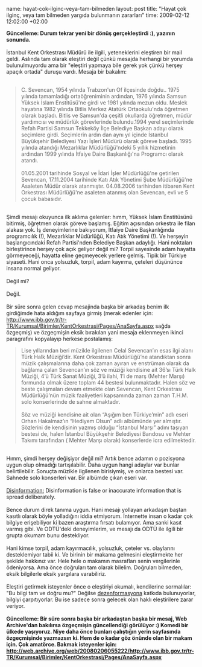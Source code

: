 name: hayat-cok-ilginc-veya-tam-bilmeden
layout: post
title: "Hayat çok ilginç, veya tam bilmeden yargıda bulunmanın zararları"
time: 2009-02-12 12:02:00 +02:00

<span style="font-weight:bold;">Güncelleme: Durum tekrar yeni bir dönüş gerçekleştirdi :), yazının sonunda.</span><br /><br />İstanbul Kent Orkestrası Müdürü ile ilgili, yeteneklerini eleştiren bir mail geldi. Aslında tam olarak eleştiri değil çünkü mesajda herhangi bir yorumda bulunulmuyordu ama bir "eleştiri yapmaya bile gerek yok çünkü herşey apaçık ortada" duruşu vardı. Mesaja bir bakalım:<br /><br /><blockquote>C. Sevencan, 1954 yılında Trabzon'un Of ilçesinde doğdu.. 1975 yılında tamamladığı ortaöğreniminin ardından, 1976 yılında Samsun Yüksek İslam Enstitüsü'ne girdi ve 1981 yılında mezun oldu. Meslek hayatına 1982 yılında Bitlis Merkez Atatürk Ortaokulu'nda öğretmen olarak başladı. Bitlis ve Samsun'da çeşitli okullarda öğretmen, müdür yardımcısı ve müdürlük görevlerinde bulundu.1994 yerel seçimlerinde Refah Partisi Samsun Tekkeköy İlçe Belediye Başkan adayı olarak seçimlere girdi. Seçimlerin ardın dan aynı yıl içinde İstanbul Büyükşehir Belediyesi Yazı İşleri Müdürü olarak göreve başladı. 1995 yılında atandığı Mezarlıklar Müdürlüğü'ndeki 5 yıllık hizmetinin ardından 1999 yılında İtfaiye Daire Başkanlığı'na Programcı olarak atandı.<br /><br />01.05.2001 tarihinde Sosyal ve İdari İşler Müdürlüğü'ne getirilen Sevencan, 17.11.2004 tarihinde Katı Atık Yönetimi Şube Müdürlüğü'ne Asaleten Müdür olarak atanmıştır. 04.08.2006 tarihinden itibaren Kent Orkestrası Müdürlüğü'ne asaleten atanmış olan Sevencan, evli ve 5 çocuk babasıdır.</blockquote><br />Şimdi mesajı okuyunca ilk aklıma gelenler: hımm, Yüksek İslam Enstitüsünü bitirmiş, öğretmen olarak göreve başlamış. Eğitim açısından orkestra ile filan alakası yok. İş deneyimlerine bakıyorum, İtfaiye Daire Başkanlığında programcılık (!), Mezarlıklar Müdürlüğü, Katı Atık Yönetimi (!). Ve herşeyin başlangıcındaki Refah Partisi'nden Belediye Başkan adaylığı. Hani noktaları birleştirince herşey çok açık geliyor değil mi? Torpil sayesinde adam hayatta görmeyeceği, hayatta eline geçmeyecek yerlere gelmiş. Tipik bir Türkiye siyaseti. Hani onca yolsuzluk, torpil, adam kayırma, çeteleri düşününce insana normal geliyor. <br /><br />Değil mi? <br /><br />Değil.<br /><br />Bir süre sonra gelen cevap mesajinda başka bir arkadaş benim ilk girdiğimde hata aldığım sayfaya girmiş (merak edenler için: <a href="http://www.ibb.gov.tr/tr-TR/Kurumsal/Birimler/KentOrkestrasi/Pages/AnaSayfa.aspx">http://www.ibb.gov.tr/tr-TR/Kurumsal/Birimler/KentOrkestrasi/Pages/AnaSayfa.aspx</a> sağda özgeçmiş) ve özgeçmişin eksik bırakılan yani mesaja eklenmeyen ikinci paragrafını kopyalayıp herkese postalamış:<br /><blockquote>Lise yıllarından beri müzikle ilgilenen Celal Sevencan’ın esas ilgi alanı Türk Halk Müziği’dir. Kent Orkestrası Müdürlüğü’ne atandıktan sonra müzik çalışmalarına daha çok zaman ayıran ve enstrüman olarak da bağlama çalan Sevencan’ın söz ve müziği kendisine ait 36’sı Türk Halk Müziği, 4’ü Türk Sanat Müziği, 3’ü ilahi, 1’i de marş (Mehter Marşı) formunda olmak üzere toplam 44 bestesi bulunmaktadır. Halen söz ve beste çalışmaları devam etmekte olan Sevencan, Kent Orkestrası Müdürlüğü’nün müzik faaliyetleri kapsamında zaman zaman T.H.M. solo konserlerinde de sahne almaktadır.<br /><br />Söz ve müziği kendisine ait olan “Aşığım ben Türkiye’min” adlı eseri Orhan Hakalmaz’ın “Hediyem Olsun” adlı albümünde yer almıştır. Sözlerini de kendisinin yazmış olduğu “İstanbul Marşı” adını taşıyan bestesi de, halen İstanbul Büyükşehir Belediyesi Bandosu ve Mehter Takımı tarafından ( Mehter Marşı olarak) konserlerde icra edilmektedir.</blockquote><br />Hımm, şimdi herşey değişiyor değil mi? Artık bence adamın o pozisyona uygun olup olmadığı tartışılabilir. Daha uygun hangi adaylar var bunlar belirtilebilir. Sonuçta müzikle ilgilenen birisiymiş, ve onlarca bestesi var. Sahnede solo konserleri var. Bir albümde çıkan eseri var.<br /><br /><a href="http://en.wikipedia.org/wiki/Disinformation">Disinformation:</a> Disinformation is false or inaccurate information that is spread deliberately.<br /><br />Bence durum direk tanıma uygun. Hani mesajı yollayan arkadaşın baştan kasıtlı olarak böyle yolladığını iddia etmiyorum. İnternette insan o kadar çok bilgiye erişebiliyor ki bazen araştırma fırsatı bulamıyor. Ama sanki kasıt varmış gibi. Ve ODTÜ'deki deneyimlerim, ve mesajı da ODTÜ ile ilgili bir grupta okumam bunu destekliyor.<br /><br />Hani kimse torpil, adam kayırmacılık, yolsuzluk, çeteler vs. olaylarını desteklemiyor tabii ki. Ve birinin bir makama gelmesini eleştirmekte her şekilde hakkınız var. Hele hele o makamın masrafları senin vergilerinle ödeniyorsa. Ama önce doğruları tam olarak bilelim. Doğruları bilmeden, eksik bilgilerle eksik yargılara varabiliriz. <br /><br />Eleştiri getirmek isteyenler önce o eleştiriyi okumalı, kendilerine sormalılar: "Bu bilgi tam ve doğru mu?" Değilse <a href="http://www.tdk.gov.tr/TR/SozBul.aspx?F6E10F8892433CFFAAF6AA849816B2EF4376734BED947CDE&Kelime=dezenformasyon">dezenformasyona</a> katkıda bulunuyorlar, bilgiyi çarpıtıyorlar. Bu ise sadece sonra gelecek olan haklı eleştirilere zarar veriyor.<br /><span style="font-weight:bold;"><br />Güncelleme: Bir süre sonra başka bir arkadaştan başka bir mesaj, Web Archive'dan bakılırsa özgeçmişin güncellendiği görülüyor :) Komedi bir ülkede yaşıyoruz. Niye daha önce bunları çalıştığın yerin sayfasında özgeçmişinde yazmazsın ki. Hem de o kadar göz önünde olan bir makam için. Çok amatörce. Bakmak isteyenler için: <br /><a href="http://web.archive.org/web/20080206055222/http://www.ibb.gov.tr/tr-TR/Kurumsal/Birimler/KentOrkestrasi/Pages/AnaSayfa.aspx">http://web.archive.org/web/20080206055222/http://www.ibb.gov.tr/tr-TR/Kurumsal/Birimler/KentOrkestrasi/Pages/AnaSayfa.aspx</a></span>
